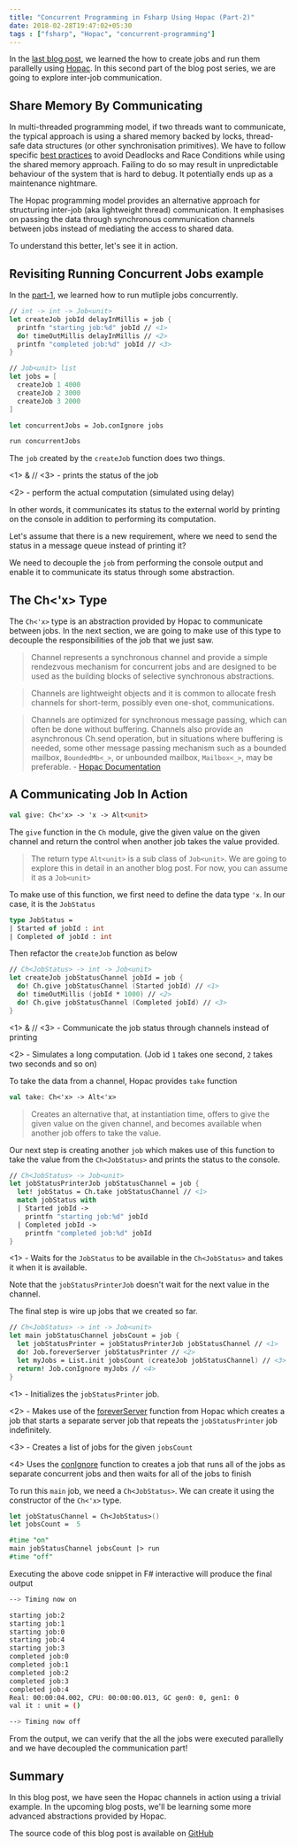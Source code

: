 ```yaml
---
title: "Concurrent Programming in Fsharp Using Hopac (Part-2)"
date: 2018-02-28T19:47:02+05:30
tags : ["fsharp", "Hopac", "concurrent-programming"]
---
```


In the [last blog post](/blog/concurrent-programming-in-fsharp-using-hopac-part-1), we learned the how to create jobs and run them parallelly using [Hopac](https://github.com/hopac/Hopac). In this second part of the blog post series, we are going to explore inter-job communication.

## Share Memory By Communicating

In multi-threaded programming model, if two threads want to communicate, the typical approach is using a shared memory backed by locks, thread-safe data structures (or other synchronisation primitives). We have to follow specific [best practices](https://docs.microsoft.com/en-us/dotnet/standard/threading/managed-threading-best-practices) to avoid Deadlocks and Race Conditions while using the shared memory approach. Failing to do so may result in unpredictable behaviour of the system that is hard to debug. It potentially ends up as a maintenance nightmare.

The Hopac programming model provides an alternative approach for structuring inter-job (aka lightweight thread) communication. It emphasises on passing the data through synchronous communication channels between jobs instead of mediating the access to shared data.

To understand this better, let's see it in action.


## Revisiting Running Concurrent Jobs example

In the [part-1](/blog/concurrent-programming-in-fsharp-using-hopac-part-1.mmark#running-concurrent-jobs), we learned how to run mutliple jobs concurrently.


```fsharp
// int -> int -> Job<unit>
let createJob jobId delayInMillis = job {
  printfn "starting job:%d" jobId // <1>
  do! timeOutMillis delayInMillis // <2>
  printfn "completed job:%d" jobId // <3>
}

// Job<unit> list
let jobs = [
  createJob 1 4000
  createJob 2 3000
  createJob 3 2000
]

let concurrentJobs = Job.conIgnore jobs

run concurrentJobs
```

The `job` created by the `createJob` function does two things.

<1> & // <3> - prints the status of the job

<2> - perform the actual computation (simulated using delay)

In other words, it communicates its status to the external world by printing on the console in addition to performing its computation.

Let's assume that there is a new requirement, where we need to send the status in a message queue instead of printing it?

We need to decouple the `job` from performing the console output and enable it to communicate its status through some abstraction.


## The Ch<'x> Type

The `Ch<'x>` type is an abstraction provided by Hopac to communicate between jobs. In the next section, we are going to make use of this type to decouple the responsibilities of the job that we just saw.

> Channel represents a synchronous channel and provide a simple rendezvous mechanism for concurrent jobs and are designed to be used as the building blocks of selective synchronous abstractions.

> Channels are lightweight objects and it is common to allocate fresh channels for short-term, possibly even one-shot, communications.

> Channels are optimized for synchronous message passing, which can often be done without buffering. Channels also provide an asynchronous Ch.send operation, but in situations where buffering is needed, some other message passing mechanism such as a bounded mailbox, `BoundedMb<_>`, or unbounded mailbox, `Mailbox<_>`, may be preferable. - [Hopac Documentation](https://hopac.github.io/Hopac/Hopac.html#def:type%20Hopac.Ch)



## A Communicating Job In Action

```fsharp
val give: Ch<'x> -> 'x -> Alt<unit>
```

The `give` function in the `Ch` module, give the given value on the given channel and return the control when another job takes the value provided.

> The return type `Alt<unit>` is a sub class of `Job<unit>`. We are going to explore this in detail in an another blog post. For now, you can assume it as a `Job<unit>`

To make use of this function, we first need to define the data type `'x`. In our case, it is the `JobStatus`

```fsharp
type JobStatus =
| Started of jobId : int
| Completed of jobId : int
```

Then refactor the `createJob` function as below


```fsharp
// Ch<JobStatus> -> int -> Job<unit>
let createJob jobStatusChannel jobId = job {
  do! Ch.give jobStatusChannel (Started jobId) // <1>
  do! timeOutMillis (jobId * 1000) // <2>
  do! Ch.give jobStatusChannel (Completed jobId) // <3>
}
```

<1> & // <3> - Communicate the job status through channels instead of printing

<2> - Simulates a long computation. (Job id `1` takes one second, `2` takes two seconds and so on)

To take the data from a channel, Hopac provides `take` function

```fsharp
val take: Ch<'x> -> Alt<'x>
```
> Creates an alternative that, at instantiation time, offers to give the given value on the given channel, and becomes available when another job offers to take the value.

Our next step is creating another `job` which makes use of this function to take the value from the `Ch<JobStatus>` and prints the status to the console.


```fsharp
// Ch<JobStatus> -> Job<unit>
let jobStatusPrinterJob jobStatusChannel = job {
  let! jobStatus = Ch.take jobStatusChannel // <1>
  match jobStatus with
  | Started jobId ->
    printfn "starting job:%d" jobId
  | Completed jobId ->
    printfn "completed job:%d" jobId
}
```

<1> - Waits for the `JobStatus` to be available in the `Ch<JobStatus>` and takes it when it is available.

Note that the `jobStatusPrinterJob` doesn't wait for the next value in the channel.

The final step is wire up jobs that we created so far.


```fsharp
// Ch<JobStatus> -> int -> Job<unit>
let main jobStatusChannel jobsCount = job {
  let jobStatusPrinter = jobStatusPrinterJob jobStatusChannel // <1>
  do! Job.foreverServer jobStatusPrinter // <2>
  let myJobs = List.init jobsCount (createJob jobStatusChannel) // <3>
  return! Job.conIgnore myJobs // <4>
}
```

<1> - Initializes the `jobStatusPrinter` job.

<2> - Makes use of the [foreverServer](https://hopac.github.io/Hopac/Hopac.html#def:val%20Hopac.Job.foreverServer) function from Hopac which creates a job that starts a separate server job that repeats the `jobStatusPrinter` job indefinitely.

<3> - Creates a list of jobs for the given `jobsCount`

<4> Uses the [conIgnore](https://hopac.github.io/Hopac/Hopac.html#def:val%20Hopac.Job.conIgnore) function to creates a job that runs all of the jobs as separate concurrent jobs and then waits for all of the jobs to finish

To run this `main` job, we need a `Ch<JobStatus>`. We can create it using the constructor of the `Ch<'x>` type.

```fsharp
let jobStatusChannel = Ch<JobStatus>()
let jobsCount =  5

#time "on"
main jobStatusChannel jobsCount |> run
#time "off"
```

Executing the above code snippet in F# interactive will produce the final output

```bash
--> Timing now on

starting job:2
starting job:1
starting job:0
starting job:4
starting job:3
completed job:0
completed job:1
completed job:2
completed job:3
completed job:4
Real: 00:00:04.002, CPU: 00:00:00.013, GC gen0: 0, gen1: 0
val it : unit = ()

--> Timing now off
```

From the output, we can verify that the all the jobs were executed parallelly and we have decoupled the communication part!


## Summary

In this blog post, we have seen the Hopac channels in action using a trivial example. In the upcoming blog posts, we'll be learning some more advanced abstractions provided by Hopac.

The source code of this blog post is available on [GitHub](https://github.com/demystifyfp/BlogSamples/tree/0.3/fsharp/HopacSeries/Part2)

